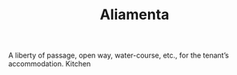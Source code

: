 ---
title: Aliamenta
letter: A
permalink: "/definitions/aliamenta.html"
body: A liberty of passage, open way, water-course, etc., for the tenant’s accommodation.
  Kitchen
published_at: '2018-07-07'
layout: post
---